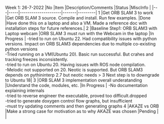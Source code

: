 Week 1: 26-7-2022
|No	|Item	|Description/Comments	|Status	|MiscInfo |
|---|-----|---------------------|-------|---------|
1	|Get ORB SLAM 3 to work	|Get ORB SLAM 3 source. Compile and install. Run few examples.	|Done	|Have done this on a laptop and also a VM. Made a reference doc with installation steps for future references.|
2 |Baseline Step1: ORB SLAM3 with Laptop webcam |ORB SLAM 3 must run with the Webcam in the laptop |In Progress | -tried to run on Ubuntu 22. Had compatibility issues with python versions. Impact on ORB SLAM3 dependencies due to multiple co-existing python versions <br/>-Tried running on a VM(Ubuntu 20). Basic run successful. But crahes and tracking freezes inconsistently. <br/>-tried to run on Ubuntu 20. Having issues with ROS node compilation.<br/>-Melodic not supported on 20. Neotic is supported. But ORB SLAM3 depends on pythininterp 2.7 but neotic needs > 3  Next step is to downgrade to Ubuntu 18|
3 |ORB SLAM 3 implementation overall underatanding |Understand the code, modules, etc. |In Progress | -No documentation explaining internals <br/>-tried to reverse engineer the executable, proved too difficult.dropped <br/>-tried to generate doxygen control flow graphs, but insufficient <br/>-must try updating comments and then generating graphs
4 |AKAZE vs ORB |Make a strong case for motivation as to why AKAZE was chosen |Pending | |
